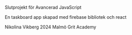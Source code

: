 Slutprojekt för Avancerad JavaScript


En taskboard app skapad med firebase bibliotek och react


Nikolina Vikberg 2024 Malmö
Grit Academy 
